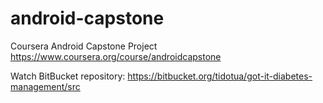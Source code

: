 # android-capstone
Coursera Android Capstone Project https://www.coursera.org/course/androidcapstone

Watch BitBucket repository: https://bitbucket.org/tidotua/got-it-diabetes-management/src
